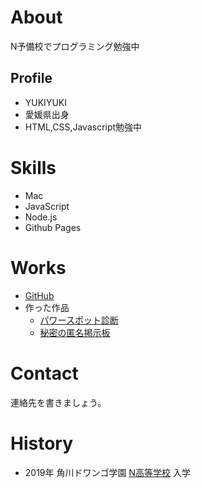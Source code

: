 # About
N予備校でプログラミング勉強中

## Profile
- YUKIYUKI
- 愛媛県出身
- HTML,CSS,Javascript勉強中

# Skills
- Mac
- JavaScript
- Node.js
- Github Pages

# Works
- [GitHub](https://github.com/YUKIYUKI2020)
- 作った作品
  - [パワースポット診断](作品1のURL)
  - [秘密の匿名掲示板](https://mighty-mesa-45984.herokuapp.com/posts)

# Contact
連絡先を書きましょう。

# History
- 2019年 角川ドワンゴ学園 [N高等学校](URL) 入学
